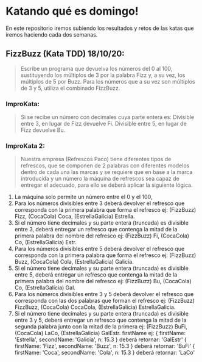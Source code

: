 # Katando qué es domingo!

En este repositorio iremos subiendo los resultados y retos de las katas que iremos haciendo cada dos semanas.

##  **FizzBuzz** (Kata TDD) 18/10/20:
  > Escribe un programa que devuelva los números del 0 al 100, 
  sustituyendo los múltiplos de 3 por la palabra Fizz y, a su vez, los múltiplos de 5 por Buzz.
Para los números que a su vez son múltiplos de 3 y 5, utiliza el combinado FizzBuzz.

### ImproKata:
> Si se recibe un número con decimales cuya parte entera es:
Divisible entre 3, en lugar de Fizz devuelve Fi.
Divisible entre 5, en lugar de Fizz devuelve Bu.

### ImproKata 2:
> Nuestra empresa (Refrescos Paco) tiene diferentes tipos de refrescos, que se componen de 2 palabras con diferentes modelos dentro de cada una las marcas y se requiere que en base a la marca introducida y un número la máquina de refrescos sea capaz de entregar el adecuado, para ello se deberá aplicar la siguiente lógica.
1. La máquina solo permite un número entre el 0 y el 100, 
2. Para los números divisibles entre 3 deberá devolver el refresco que corresponda con la primera palabra que forma el refresco ej: (FizzBuzz) Fizz, (CocaCola) Coca, (EstrellaGalicia) Estrella.
3. Si el número tiene decimales y su parte entera (truncada) es divisible entre 3, deberá entregar un refresco que contenga la mitad de la primera palabra del nombre del refresco ej: (FizzBuzz) Fi, (CocaCola) Co, (EstrellaGalicia) Estr.
4. Para los números divisibles entre 5 deberá devolver el refresco que corresponda con la primera palabra que forma el refresco ej: (FizzBuzz) Buzz, (CocaCola) Cola, (EstrellaGalicia) Galicia.
5. Si el número tiene decimales y su parte entera (truncada) es divisible entre 5, deberá entregar un refresco que contenga la mitad de la primera palabra del nombre del refresco ej: (FizzBuzz) Bu, (CocaCola) Co, (EstrellaGalicia) Gal.
6. Para los números divisibles entre 3 y 5 deberá devolver el refresco que corresponda con las dos palabras que forman el refresco ej: (FizzBuzz) FizzBuzz, (CocaCola) CocaCola, (EstrellaGalicia) EstrellaGalicia.
7. Si el número tiene decimales y su parte entera (truncada) es divisible entre 3 y 5, deberá entregar un refresco que contenga la mitad de la segunda palabra  junto con la mitad de la primera ej: (FizzBuzz) BuFi, (CocaCola) LaCo, (EstrellaGalicia) GalEstr.
 firstName ej:
 { firstName: 'Estrella', secondName: 'Galicia', n: 15.3 } deberá retornar: 'GalEstr'
 { firstName: 'Fizz', secondName: 'Buzz', n: 15.3 }  deberá retornar: 'BuFi'
 { firstName: 'Coca', secondName: 'Cola', n: 15.3 } deberá retornar: 'LaCo'
